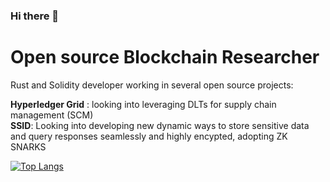 ### Hi there 👋

<!--
**JackofClubz/JackofClubz** is a ✨ _special_ ✨ repository because its `README.md` (this file) appears on your GitHub profile.

Here are some ideas to get you started:

- 🔭 I’m currently working on ...
- 🌱 I’m currently learning ...
- 👯 I’m looking to collaborate on ...
- 🤔 I’m looking for help with ...
- 💬 Ask me about ...
- 📫 How to reach me: ...
- 😄 Pronouns: ...
- ⚡ Fun fact: ...
-->

# Open source Blockchain Researcher 

Rust and Solidity developer working in several open source projects: 

**Hyperledger Grid** : looking into leveraging DLTs for supply chain management (SCM)<br />
**SSID**: Looking into developing new dynamic ways to store sensitive data and query responses seamlessly and highly encypted, adopting ZK SNARKS<br />

[![Top Langs](https://github-readme-stats.vercel.app/api/top-langs/?username=JackofClubz)](https://github.com/anuraghazra/github-readme-stats)

